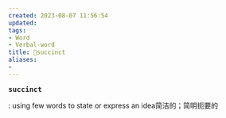 ```yaml
---
created: 2023-08-07 11:56:54
updated: 
tags: 
- Word
- Verbal-word
title: 🚩succinct
aliases:
- 
---
```


<pre><strong>succinct</strong></pre>
: using few words to state or express an idea简洁的；简明扼要的